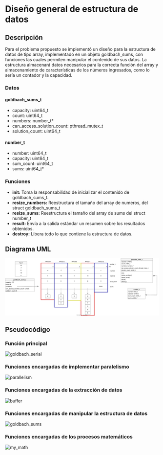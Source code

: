 # Diseño general de estructura de datos

## Descripción

Para el problema propuesto se implementó un diseño para la estructura de datos de tipo array, implementado en un objeto goldbach_sums, con funciones las cuales permiten manipular el contenido de sus datos. La estructura almacenará datos necesarios para la correcta función del array y almacenamiento de características de los números ingresados, como lo sería un contador y la capacidad.

### Datos

#### goldbach_sums_t

* capacity: uint64_t
* count: uint64_t
* numbers: number_t*
* can_access_solution_count: pthread_mutex_t
* solution_count: uint64_t

#### number_t

* number: uint64_t
* capacity: uint64_t
* sum_count: uint64_t
* sums: uint64_t*

### Funciones

* **init:** Toma la responsabilidad de inicializar el contenido de goldbach_sums_t.
* **resize_numbers:** Reestructura el tamaño del array de numeros, del struct goldbach_sums_t
* **resize_sums:** Reestructura el tamaño del array de sums del struct number_t
* **result:** Envía a la salida estándar un resumen sobre los resultados obtenidos.
* **destroy:** Libera todo lo que contiene la estructura de datos.

## Diagrama UML

![Diseño general de estructura de datos](./SVG/EstructuraDeDatos.drawio.svg)

## Pseudocódigo

### Función principal

![goldbach_serial](./pseudocode/goldbach_serial.pseudo)

### Funciones encargadas de implementar paralelismo

![parallelism](./pseudocode/parallelism.pseudo)

### Funciones encargadas de la extracción de datos

![buffer](./pseudocode/buffer.pseudo)

### Funciones encargadas de manipular la estructura de datos

![goldbach_sums](./pseudocode/goldbach_sums.pseudo)

### Funciones encargadas de los procesos matemáticos

![my_math](./pseudocode/my_math.pseudo)
